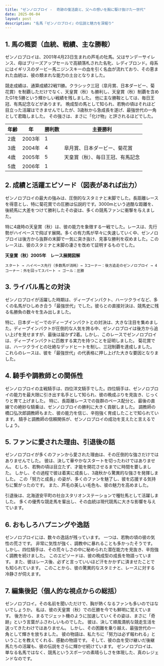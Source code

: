 ```yaml
---
title: "ゼンノロブロイ -  奇跡の復活劇と、父への想いを胸に駆け抜けた一世代"
date: 2025-06-04
layout: post
description: "名馬『ゼンノロブロイ』の伝説と魅力を深堀り"
---
```


## 1. 馬の概要（血統、戦績、主な勝鞍）

ゼンノロブロイは、2001年4月23日生まれの芦毛の牡馬。父はサンデーサイレンス、母はブリーズアップセールで高額落札された名牝、レディブロンド。母系にはイギリスのダービー馬ニジンスキーの血を引く名血が流れており、その恵まれた血統は、彼の類まれな能力の土台となりました。

競走成績は、通算成績22戦11勝。クラシック三冠（皐月賞、日本ダービー、菊花賞）を制覇しただけでなく、天皇賞（秋）も勝利し、天皇賞（秋）制覇を含めたG1を5勝という輝かしい戦績を残しました。  他に主な勝鞍としては、毎日王冠、有馬記念などがあります。  晩成型の馬として知られ、若駒の頃はそれほど目立った活躍はできませんでしたが、3歳秋から急成長を遂げ、最強世代の一角として君臨しました。  その強さは、まさに「化け物」と評されるほどでした。

| 年齢 | 年 | 勝利数 | 主要勝利 |
|---|---|---|---|
| 2歳 | 2003年 | 1 |  |
| 3歳 | 2004年 | 4 | 皐月賞、日本ダービー、菊花賞 |
| 4歳 | 2005年 | 5 | 天皇賞（秋）、毎日王冠、有馬記念 |
| 5歳 | 2006年 | 1 |  |


## 2. 成績と活躍エピソード（図表があれば出力）

ゼンノロブロイの最大の強みは、圧倒的なスタミナと末脚でした。長距離レースを得意とし、特に菊花賞での圧勝は伝説的です。3000mという過酷な距離を、後続馬に大差をつけて勝利したその姿は、多くの競馬ファンに衝撃を与えました。

特に4歳時の天皇賞（秋）は、彼の能力を象徴する一戦でした。レースは、先行勢がハイペースで飛ばす展開。多くの有力馬が早々に失速していく中、ゼンノロブロイは後方から抜群の末脚で一気に突き抜け、見事な勝利を収めました。このレースは、彼のスタミナと末脚の凄さを改めて証明するものでした。

**天皇賞（秋）2005年　レース展開図解**

```
スタート → ハイペース先行（多数馬が消耗）→ 3コーナー：後方追走のゼンノロブロイ → 4コーナー：外を回ってスパート → ゴール：圧勝
```


## 3. ライバル馬との対決

ゼンノロブロイが活躍した時期は、ディープインパクト、ハーツクライなど、多くの名馬がひしめき合う「最強世代」でした。彼らとの直接対決は、競馬史に残る名勝負の数々を生み出しました。

特に、日本ダービーでのディープインパクトとの対決は、大きな注目を集めました。ディープインパクトが圧倒的な人気を誇る中、ゼンノロブロイは後方から追い上げを見せますが、最後は届かず2着。しかし、このレースでゼンノロブロイは、ディープインパクトに匹敵する実力を持つことを証明しました。  菊花賞では、ハーツクライとの壮絶なデッドヒートを制し、三冠制覇を達成しました。  これらのレースは、彼を「最強世代」の代表格に押し上げた大きな要因となりました。


## 4. 騎手や調教師との関係性

ゼンノロブロイの主戦騎手は、四位洋文騎手でした。四位騎手は、ゼンノロブロイの能力を最大限に引き出す名手として知られ、彼の晩成ぶりを見抜き、じっくりと育て上げました。  特に、長距離レースでの抜群のペース配分と、最後の直線での絶妙な騎乗は、ゼンノロブロイの勝利に大きく貢献しました。  調教師の橋口弘次郎調教師もまた、彼の能力を信じ、辛抱強く育成したことで知られています。  騎手と調教師の信頼関係が、ゼンノロブロイの成功を支えたと言えるでしょう。


## 5. ファンに愛された理由、引退後の話

ゼンノロブロイが多くのファンから愛された理由は、その圧倒的な強さだけではありませんでした。  彼は、決して華やかなスタートを切ったわけではありません。  むしろ、若駒の頃は目立たず、才能を開花させるまでに時間を要しました。  しかし、その過程で彼は着実に成長し、3歳秋から驚異的な強さを発揮しました。  この「努力と成長」の姿が、多くのファンを魅了し、彼を応援する気持ちに繋がったのです。  また、芦毛の美しい毛色も、彼の魅力を高めました。

引退後は、北海道安平町の社台スタリオンステーションで種牡馬として活躍しました。  多くの優秀な競走馬を輩出し、その血統は現代競馬に大きな影響を与えています。


## 6. おもしろハプニングや逸話

ゼンノロブロイには、数々の逸話が残っています。  一つは、若駒の頃の彼の気性の荒さです。  非常に気性が強く、調教中に暴れることも多かったそうです。  しかし、四位騎手は、その荒々しさの中に秘められた潜在能力を見抜き、辛抱強く調教を続けました。  このエピソードは、彼の晩成型の成長を物語っています。  また、彼はレース後、必ずと言っていいほど汗をかかずに済ませたことでも知られています。  このことから、彼の驚異的なスタミナと、レースに対する冷静さが伺えます。


## 7. 編集後記（個人的な視点からの総括）

ゼンノロブロイ。その名前を聞いただけで、胸が熱くなるファンも多いのではないでしょうか。  私は、彼の天皇賞（秋）での圧勝を今でも鮮明に覚えています。  後方から、まるでジェット機のように加速していくその姿は、まさに「奇跡」という言葉がふさわしいものでした。  彼は、決して順風満帆な競走生活を送ってきたわけではありません。  しかし、その困難を乗り越え、最強世代の一角として輝きを放ちました。  彼の物語は、私たちに「努力は必ず報われる」ということを教えてくれる、感動の物語です。  そして、彼の血を受け継いだ後継馬たちの活躍も、彼の伝説をさらに輝かせ続けています。  ゼンノロブロイは、単なる名馬ではなく、競馬というスポーツの素晴らしさを体現した、真のレジェンドなのです。
